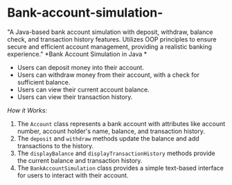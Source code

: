 # Bank-account-simulation-
"A Java-based bank account simulation with deposit, withdraw, balance check, and transaction history features. Utilizes OOP principles to ensure secure and efficient account management, providing a realistic banking experience."
*Bank Account Simulation in Java *

- Users can deposit money into their account.
- Users can withdraw money from their account, with a check for sufficient balance.
-  Users can view their current account balance.
-  Users can view their transaction history.

*How it Works:*

1. The `Account` class represents a bank account with attributes like account number, account holder's name, balance, and transaction history.
2. The `deposit` and `withdraw` methods update the balance and add transactions to the history.
3. The `displayBalance` and `displayTransactionHistory` methods provide the current balance and transaction history.
4. The `BankAccountSimulation` class provides a simple text-based interface for users to interact with their account.

